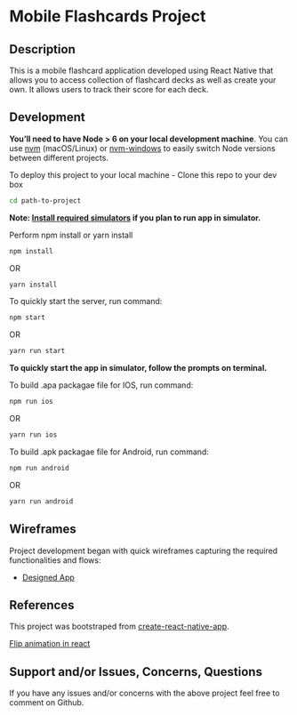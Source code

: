 # Mobile Flashcards Project

## Description

This is a mobile flashcard application developed using React Native that allows you to access collection of flashcard decks as well as create your own. It allows users to track their score for each deck.

## Development

**You’ll need to have Node > 6 on your local development machine**. You can use [nvm](https://github.com/creationix/nvm#installation) (macOS/Linux) or [nvm-windows](https://github.com/coreybutler/nvm-windows#node-version-manager-nvm-for-windows) to easily switch Node versions between different projects.

To deploy this project to your local machine - Clone this repo to your dev box

```sh
cd path-to-project
```

**Note: [Install required simulators](https://facebook.github.io/react-native/docs/getting-started.html#running-your-app-on-a-simulator-or-virtual-device) if you plan to run app in simulator.**

Perform npm install or yarn install

```sh
npm install
```

OR

```sh
yarn install
```

To quickly start the server, run command:

```sh
npm start
```

OR

```sh
yarn run start
```

**To quickly start the app in simulator, follow the prompts on terminal.**

To build .apa packagae file for IOS, run command:

```sh
npm run ios
```

OR

```sh
yarn run ios
```

To build .apk packagae file for Android, run command:

```sh
npm run android
```

OR

```sh
yarn run android
```

## Wireframes

Project development began with quick wireframes capturing the required functionalities and flows:

- [Designed App](https://www.fluidui.com/editor/live/preview/cF90SE5hVGNsU21RNnBaT0dBRlhsckU5Z1ROc0w1VTgzMw==)

## References

This project was bootstraped from [create-react-native-app](https://github.com/react-community/create-react-native-app).

[Flip animation in react](https://codedaily.io/screencasts/12/Create-a-Flip-Card-Animation-with-React-Native)

## Support and/or Issues, Concerns, Questions

If you have any issues and/or concerns with the above project feel free to comment on Github.